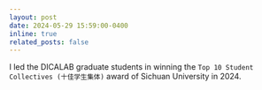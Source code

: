 ```yaml
---
layout: post
date: 2024-05-29 15:59:00-0400
inline: true
related_posts: false
---
```


I led the DICALAB graduate students in winning the `Top 10 Student Collectives (十佳学生集体)` award of Sichuan University in 2024.